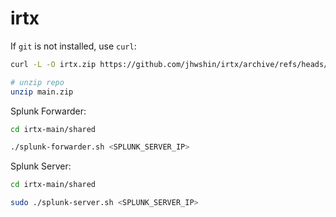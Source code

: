 # irtx

If `git` is not installed, use `curl`:
```bash
curl -L -O irtx.zip https://github.com/jhwshin/irtx/archive/refs/heads/main.zip

# unzip repo
unzip main.zip
```

Splunk Forwarder:
```bash
cd irtx-main/shared

./splunk-forwarder.sh <SPLUNK_SERVER_IP>
```

Splunk Server:
```bash
cd irtx-main/shared

sudo ./splunk-server.sh <SPLUNK_SERVER_IP>
```